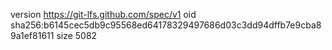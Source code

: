 version https://git-lfs.github.com/spec/v1
oid sha256:b6145cec5db9c95568ed64178329497686d03c3dd94dffb7e9cba89a1ef81611
size 5082
